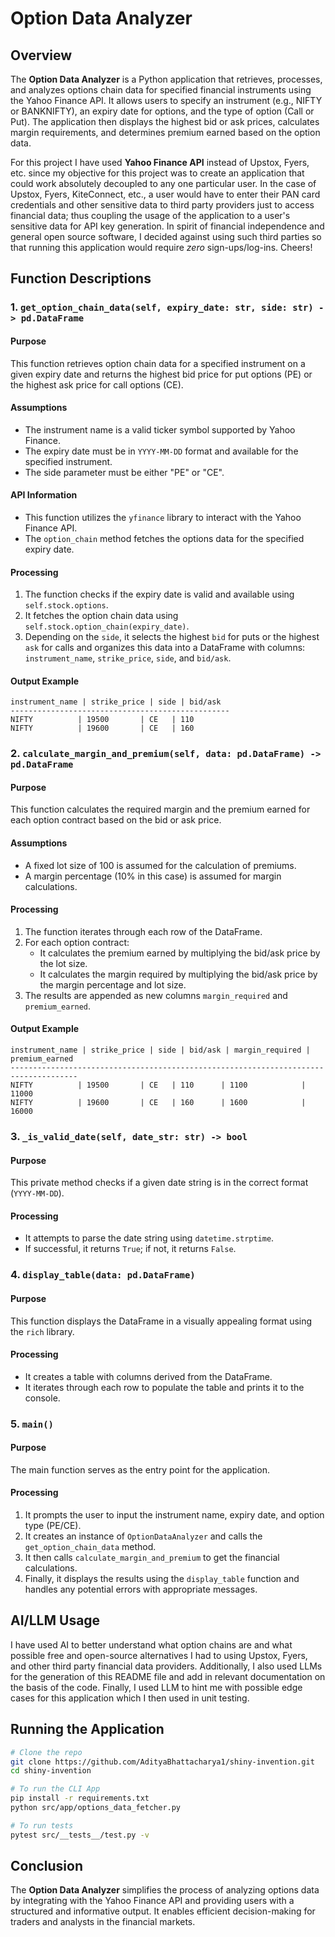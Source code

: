 # Option Data Analyzer

## Overview

The **Option Data Analyzer** is a Python application that retrieves, processes, and analyzes options chain data for specified financial instruments using the Yahoo Finance API. It allows users to specify an instrument (e.g., NIFTY or BANKNIFTY), an expiry date for options, and the type of option (Call or Put). The application then displays the highest bid or ask prices, calculates margin requirements, and determines premium earned based on the option data.

For this project I have used **Yahoo Finance API** instead of Upstox, Fyers, etc. since my objective for this project was to create an application that could work absolutely decoupled to any one particular user. In the case of Upstox, Fyers, KiteConnect, etc., a user would have to enter their PAN card credentials and other sensitive data to third party providers just to access financial data; thus coupling the usage of the application to a user's sensitive data for API key generation. In spirit of financial independence and general open source software, I decided against using such third parties so that running this application would require _zero_ sign-ups/log-ins. Cheers!

## Function Descriptions

### 1. `get_option_chain_data(self, expiry_date: str, side: str) -> pd.DataFrame`

#### Purpose

This function retrieves option chain data for a specified instrument on a given expiry date and returns the highest bid price for put options (PE) or the highest ask price for call options (CE).

#### Assumptions

-   The instrument name is a valid ticker symbol supported by Yahoo Finance.
-   The expiry date must be in `YYYY-MM-DD` format and available for the specified instrument.
-   The side parameter must be either "PE" or "CE".

#### API Information

-   This function utilizes the `yfinance` library to interact with the Yahoo Finance API.
-   The `option_chain` method fetches the options data for the specified expiry date.

#### Processing

1. The function checks if the expiry date is valid and available using `self.stock.options`.
2. It fetches the option chain data using `self.stock.option_chain(expiry_date)`.
3. Depending on the `side`, it selects the highest `bid` for puts or the highest `ask` for calls and organizes this data into a DataFrame with columns: `instrument_name`, `strike_price`, `side`, and `bid/ask`.

#### Output Example

```plaintext
instrument_name | strike_price | side | bid/ask
-------------------------------------------------
NIFTY          | 19500       | CE   | 110
NIFTY          | 19600       | CE   | 160
```

### 2. `calculate_margin_and_premium(self, data: pd.DataFrame) -> pd.DataFrame`

#### Purpose

This function calculates the required margin and the premium earned for each option contract based on the bid or ask price.

#### Assumptions

-   A fixed lot size of 100 is assumed for the calculation of premiums.
-   A margin percentage (10% in this case) is assumed for margin calculations.

#### Processing

1. The function iterates through each row of the DataFrame.
2. For each option contract:
    - It calculates the premium earned by multiplying the bid/ask price by the lot size.
    - It calculates the margin required by multiplying the bid/ask price by the margin percentage and lot size.
3. The results are appended as new columns `margin_required` and `premium_earned`.

#### Output Example

```plaintext
instrument_name | strike_price | side | bid/ask | margin_required | premium_earned
-------------------------------------------------------------------------------------
NIFTY          | 19500       | CE   | 110      | 1100            | 11000
NIFTY          | 19600       | CE   | 160      | 1600            | 16000
```

### 3. `_is_valid_date(self, date_str: str) -> bool`

#### Purpose

This private method checks if a given date string is in the correct format (`YYYY-MM-DD`).

#### Processing

-   It attempts to parse the date string using `datetime.strptime`.
-   If successful, it returns `True`; if not, it returns `False`.

### 4. `display_table(data: pd.DataFrame)`

#### Purpose

This function displays the DataFrame in a visually appealing format using the `rich` library.

#### Processing

-   It creates a table with columns derived from the DataFrame.
-   It iterates through each row to populate the table and prints it to the console.

### 5. `main()`

#### Purpose

The main function serves as the entry point for the application.

#### Processing

1. It prompts the user to input the instrument name, expiry date, and option type (PE/CE).
2. It creates an instance of `OptionDataAnalyzer` and calls the `get_option_chain_data` method.
3. It then calls `calculate_margin_and_premium` to get the financial calculations.
4. Finally, it displays the results using the `display_table` function and handles any potential errors with appropriate messages.

## AI/LLM Usage

I have used AI to better understand what option chains are and what possible free and open-source alternatives I had to using Upstox, Fyers, and other third party financial data providers. Additionally, I also used LLMs for the generation of this README file and add in relevant documentation on the basis of the code. Finally, I used LLM to hint me with possible edge cases for this application which I then used in unit testing.

## Running the Application

```sh
# Clone the repo
git clone https://github.com/AdityaBhattacharya1/shiny-invention.git
cd shiny-invention

# To run the CLI App
pip install -r requirements.txt
python src/app/options_data_fetcher.py

# To run tests
pytest src/__tests__/test.py -v
```

## Conclusion

The **Option Data Analyzer** simplifies the process of analyzing options data by integrating with the Yahoo Finance API and providing users with a structured and informative output. It enables efficient decision-making for traders and analysts in the financial markets.
